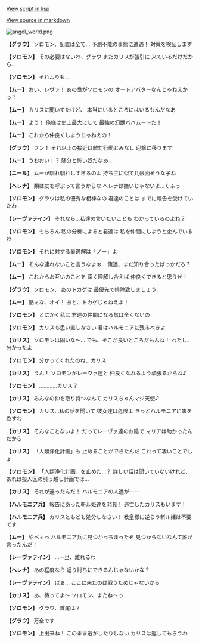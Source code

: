 [View script in lisp](../scripts/100213031.txt)

[View source in markdown](100213031.md)

![angel_world.png](../images/backgrounds/angel_world.png)

**【グラウ】**
ソロモン、配置は全て…
予測不能の事態に遭遇！
対策を検証します

**【ソロモン】**
その必要はないわ、グラウ
またカリスが強引に
来ているだけだから…

**【ソロモン】**
それよりも…

**【ムー】**
おい、レヴァ！
あの梟がソロモンの
オートアバターなんじゃねえかっ？

**【ムー】**
カリスに聞いてたけど、
本当にいるところにはいるもんだなあ

**【ムー】**
よう！
俺様は史上最大にして
最強の幻獣バハムートだ！

**【ムー】**
これから仲良くしようじゃねえの！

**【グラウ】**
フン！
それ以上の接近は敵対行動とみなし
迎撃に移ります

**【ムー】**
うおおい！？
随分と怖い奴だなあ…

**【ニール】**
ムーが馴れ馴れしすぎるのよ
持ち主に似て几帳面そうな子ね

**【ヘレナ】**
類は友を呼ぶって言うからな
ヘレナは嫌いじゃないよ…くふっ

**【ソロモン】**
グラウは私の優秀な相棒なの
君達のことは
すでに報告を受けていたわ

**【レーヴァテイン】**
それなら…私達の言いたいことも
わかっているのよね？

**【ソロモン】**
もちろん
私の分析によると君達は
私を仲間にしようと企んでいるわ

**【ソロモン】**
それに対する最適解は「ノー」よ

**【ムー】**
そんな連れないこと言うなよぉ…
俺達、まだ知り合ったばっかだろ？

**【ムー】**
これからお互いのことを
深く理解し合えば
仲良くできると思うぜ！

**【グラウ】**
ソロモン、
あのトカゲは
最優先で排除致しましょう

**【ムー】**
酷ぇな、オイ！
あと、トカゲじゃねえよ！

**【ソロモン】**
とにかく私は
君達の仲間になる気は全くないの

**【ソロモン】**
カリスも思い直しなさい
君はハルモニアに残るべきよ

**【カリス】**
ソロモンは固いな～…
でも、そこが良いところだもんね！
わたし、分かったよ

**【ソロモン】**
分かってくれたのね、カリス

**【カリス】**
うん！
ソロモンがレーヴァ達と
仲良くなれるよう頑張るからね♪

**【ソロモン】**
…………カリス？

**【カリス】**
みんなの仲を取り持つなんて
カリスちゃんマジ天使♪

**【ソロモン】**
カリス…私の話を聞いて
彼女達は危険よ
きっとハルモニアに害を為すわ

**【カリス】**
そんなことないよ！
だってレーヴァ達のお陰で
マリアは助かったんだから

**【カリス】**
「人類浄化計画」も
止めることができたんだ
これって凄いことでしょ

**【ソロモン】**
「人類浄化計画」を止めた…？
詳しい話は聞いていないけれど、
あれは擬人区の引っ越し計画では…

**【カリス】**
それが違ったんだ！
ハルモニアの人達が――

**【ハルモニア兵】**
報告にあった斬ル姫達を発見！
逃亡したカリスもいます！

**【ハルモニア兵】**
カリスともども処分しなさい！
教皇様に逆らう斬ル姫は不要です

**【ムー】**
やべぇっ
ハルモニア兵に見つかっちまったぞ
見つからないなんて誰が言ったんだ！

**【レーヴァテイン】**
…一旦、離れるわ

**【ヘレナ】**
あの程度なら
返り討ちにできるんじゃないかな？

**【レーヴァテイン】**
はぁ…
ここに来たのは戦うためじゃないから

**【カリス】**
あ、待ってよ～
ソロモン、またね～っ

**【ソロモン】**
グラウ、首尾は？

**【グラウ】**
万全です

**【ソロモン】**
上出来ね！
このまま逃がしたりしない
カリスは返してもらうわ
